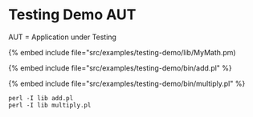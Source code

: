 # Testing Demo AUT

AUT = Application under Testing

{% embed include file="src/examples/testing-demo/lib/MyMath.pm)

{% embed include file="src/examples/testing-demo/bin/add.pl" %}

{% embed include file="src/examples/testing-demo/bin/multiply.pl" %}

```
perl -I lib add.pl
perl -I lib multiply.pl
```


